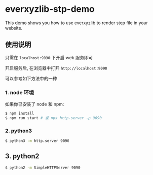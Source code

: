 
# everxyzlib-stp-demo
This demo shows you how to use everxyzlib to render step file in your website.

## 使用说明

只需在 `localhost:9090` 下开启 web 服务即可

开启服务后, 在浏览器中打开 `http://localhost:9090`

可以参考如下方法中的一种

### 1. node 环境

  如果你已安装了 node 和 npm:

  ```bash
  $ npm install
  $ npm run start # 或 npx http-server -p 9090
  ```

### 2. python3

  ```bash
  $ python3 -m http.server 9090
  ```

## 3. python2

  ```bash
  $ python2 -m SimpleHTTPServer 9090
  ```

